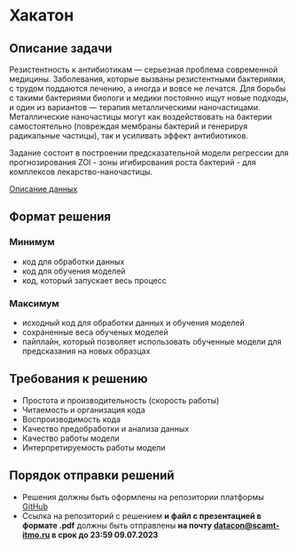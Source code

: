 # Хакатон

## Описание задачи
Резистентность к антибиотикам — серьезная проблема современной медицины. Заболевания, которые вызваны резистентными бактериями, с трудом поддаются лечению, а иногда и вовсе не лечатся. Для борьбы с такими бактериями биологи и медики постоянно ищут новые подходы, и один из вариантов — терапия металлическими наночастицами. Металлические наночастицы могут как воздействовать на бактерии самостоятельно (повреждая мембраны бактерий и генерируя радикальные частицы), так и усиливать эффект антибиотиков.

Задание состоит в построении предсказательной модели регрессии для прогнозирования ZOI - зоны игибирования роста бактерий - для комплексов лекарство-наночастицы.

[Описание данных](data_description.md)

## Формат решения

### Минимум
* код для обработки данных
* код для обучения моделей
* код, который запускает весь процесс

### Максимум
* исходный код для обработки данных и обучения моделей
* сохраненные веса обученых моделей
* пайплайн, который позволяет использовать обученные модели для предсказания на новых образцах


## Требования к решению
* Простота и производительность (скорость работы)
* Читаемость и организация кода
* Воспроизводимость кода
* Качество предобработки и анализа данных
* Качество работы модели
* Интерпретируемость работы модели


## Порядок отправки решений
* Решения должны быть оформлены на репозитории платформы [GitHub](https://github.com)
* Ссылка на репозиторий с решением **и файл с презентацией в формате .pdf** должны быть отправлены **на почту datacon@scamt-itmo.ru в срок до 23:59 09.07.2023**
